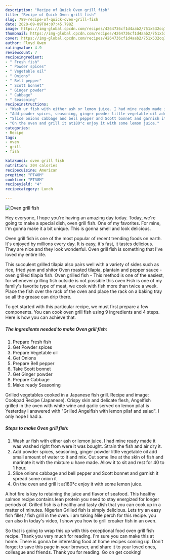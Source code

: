 ```yaml
---
description: "Recipe of Quick Oven grill fish"
title: "Recipe of Quick Oven grill fish"
slug: 789-recipe-of-quick-oven-grill-fish
date: 2020-09-09T04:07:45.798Z
image: https://img-global.cpcdn.com/recipes/4264736cf1d4aab2/751x532cq70/oven-grill-fish-recipe-main-photo.jpg
thumbnail: https://img-global.cpcdn.com/recipes/4264736cf1d4aab2/751x532cq70/oven-grill-fish-recipe-main-photo.jpg
cover: https://img-global.cpcdn.com/recipes/4264736cf1d4aab2/751x532cq70/oven-grill-fish-recipe-main-photo.jpg
author: Floyd Owen
ratingvalue: 4.9
reviewcount: 7
recipeingredient:
- " Fresh fish"
- " Powder spices"
- " Vegetable oil"
- " Onions"
- " Bell pepper"
- " Scott bonnet"
- " Ginger powder"
- " Cabbage"
- " Seasoning"
recipeinstructions:
- "Wash ur fish with either ash or lemon juice. I had mine ready made it was washed right from were it was bought. Strain the fish and air dry it."
- "Add powder spices, seasoning, ginger powder little vegetable oil add small amount of water to it and mix. Cut some line at the skin of fish and marinate it with the mixture u have made. Allow it to sit and rest for 40 to 1 hour."
- "Slice onions cabbage and bell pepper and Scott bonnet and garnish it spread some onion it"
- "On the oven and grill it at180°c enjoy it with some lemon juice."
categories:
- Recipe
tags:
- oven
- grill
- fish

katakunci: oven grill fish 
nutrition: 204 calories
recipecuisine: American
preptime: "PT40M"
cooktime: "PT38M"
recipeyield: "4"
recipecategory: Lunch

---
```



![Oven grill fish](https://img-global.cpcdn.com/recipes/4264736cf1d4aab2/751x532cq70/oven-grill-fish-recipe-main-photo.jpg)

Hey everyone, I hope you're having an amazing day today. Today, we're going to make a special dish, oven grill fish. One of my favorites. For mine, I'm gonna make it a bit unique. This is gonna smell and look delicious.

Oven grill fish is one of the most popular of recent trending foods on earth. It's enjoyed by millions every day. It is easy, it's fast, it tastes delicious. They are nice and they look wonderful. Oven grill fish is something that I've loved my entire life.

This succulent grilled tilapia also pairs well with a variety of sides such as rice, fried yam and shitor Oven roasted tilapia, plantain and pepper sauce - oven grilled tilapia fish. Oven grilled fish - This method is one of the easiest, for whenever grilling fish outside is not possible this oven Fish is one of my family&#39;s favorite type of meat, we cook with fish more than twice a week. Place the fish over the rack of the oven and place the rack on a baking tray so all the grease can drip there.


To get started with this particular recipe, we must first prepare a few components. You can cook oven grill fish using 9 ingredients and 4 steps. Here is how you can achieve that.

<!--inarticleads1-->

##### The ingredients needed to make Oven grill fish:

1. Prepare  Fresh fish
1. Get  Powder spices
1. Prepare  Vegetable oil
1. Get  Onions
1. Prepare  Bell pepper
1. Take  Scott bonnet
1. Get  Ginger powder
1. Prepare  Cabbage
1. Make ready  Seasoning


Grilled vegetables cooked in a Japanese fish grill. Recipe and image: Cookpad Recipe (Japanese). Crispy skin and delicate flesh, Angelfish grilled in the oven with white wine and garlic served on lemon pilaf is Yesterday I answered with &#34;Grilled Angelfish with lemon pilaf and salad&#34;. I only hope I had a. 

<!--inarticleads2-->

##### Steps to make Oven grill fish:

1. Wash ur fish with either ash or lemon juice. I had mine ready made it was washed right from were it was bought. Strain the fish and air dry it.
1. Add powder spices, seasoning, ginger powder little vegetable oil add small amount of water to it and mix. Cut some line at the skin of fish and marinate it with the mixture u have made. Allow it to sit and rest for 40 to 1 hour.
1. Slice onions cabbage and bell pepper and Scott bonnet and garnish it spread some onion it
1. On the oven and grill it at180°c enjoy it with some lemon juice.


A hot fire is key to retaining the juice and flavor of seafood. This healthy salmon recipe contains lean protein you need to stay energized for longer periods of. Grilled fish is a healthy and tasty dish that you can cook up in a matter of minutes. Nigerian Grilled fish is simply delicious. Lets try an easy fish fillet / fish grill in the oven. i am taking Nile perch for this recipe. you can also In today&#39;s video, I show you how to grill croaker fish in an oven. 

So that is going to wrap this up with this exceptional food oven grill fish recipe. Thank you very much for reading. I'm sure you can make this at home. There is gonna be interesting food at home recipes coming up. Don't forget to save this page in your browser, and share it to your loved ones, colleague and friends. Thank you for reading. Go on get cooking!
